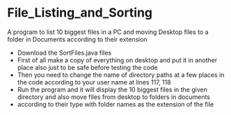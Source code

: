 # File_Listing_and_Sorting
A program to list 10 biggest files in a PC and moving Desktop files to a folder in Documents according to their extension

* Download the SortFiles.java files 
* First of all make a copy of everything on desktop and put it in another place also just to be safe before testing the code
* Then you need to change the name of directory paths at a few places in the code according to your user name at lines 117, 118
* Run the program and it will display the 10 biggest files in the given directory and also move files from desktop to folders in documents
* according to their type with folder names as the extension of the file
